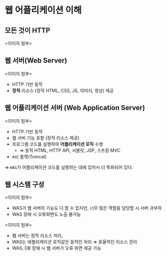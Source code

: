 # 웹 어플리케이션 이해
## 모든 것이 HTTP
<이미지 첨부>

## 웹 서버(Web Server)
<이미지 첨부>

- HTTP 기반 동작
- **정적** 리소스 (정적 HTML, CSS, JS, 이미지, 영상) 제공

## 웹 어플리케이션 서버 (Web Application Server)
<이미지 첨부>

- HTTP 기반 동작
- 웹 서버 기능 포함 (정적 리소스 제공)
- 프로그램 코드를 실행하여 **어플리케이션 로직** 수행
    - ⇒ 동적 HTML, HTTP API, 서블릿, JSP, 스프링 MVC
- ex) 톰캣(Tomcat)


=> `WAS`가 어플리케이션 코드를 실행하는 데에 있어서 더 특화되어 있다.

## 웹 시스템 구성
<이미지 첨부>

- WAS가 웹 서버의 기능도 다 할 수 있지만, 너무 많은 역할을 담당할 시 서버 과부하
- WAS 장애 시 오류화면도 노출 불가능

<이미지 첨부>

- 웹 서버는 정적 리소스 처리,
- WAS는 애플리케이션 로직같은 동적인 처리 ⇒ 효율적인 리소스 관리
- WAS, DB 장애 시 웹 서버가 오류 화면 제공 가능
